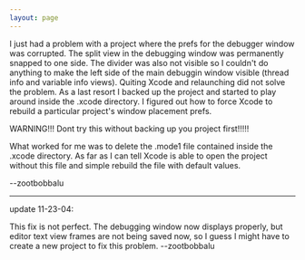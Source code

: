 ```yaml
---
layout: page
---
```




I just had a problem with a project where the prefs for the debugger window was corrupted. The split view in the debugging window was permanently snapped to one side. The divider was also not visible so I couldn't do anything to make the left side of the main debuggin window visible (thread info and variable info views). Quiting Xcode and relaunching did not solve the problem. As a last resort I backed up the project and started to play around inside the     .xcode directory. I figured out how to force Xcode to rebuild a particular project's window placement prefs.

WARNING!!! Dont try this without backing up you project first!!!!!

What worked for me was to delete the     .mode1 file contained inside the     .xcode directory. As far as I can tell Xcode is able to open the project without this file and simple rebuild the file with default values. 

--zootbobbalu

----

update 11-23-04: 

This fix is not perfect. The debugging window now displays properly, but editor text view frames are not being saved now, so I guess I might have to create a new project to fix this problem. --zootbobbalu